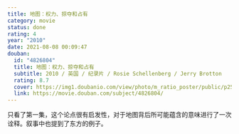 ```yaml
---
title: 地图：权力、掠夺和占有
category: movie
status: done
rating: 4
year: "2010"
date: 2021-08-08 00:09:47
douban:
  id: "4826804"
  title: 地图：权力、掠夺和占有
  subtitle: 2010 / 英国 / 纪录片 / Rosie Schellenberg / Jerry Brotton
  rating: 8.7
  cover: https://img1.doubanio.com/view/photo/m_ratio_poster/public/p2504338059.jpg
  link: https://movie.douban.com/subject/4826804/
---
```


只看了第一集，这个论点很有启发性，对于地图背后所可能蕴含的意味进行了一次诠释。叙事中也提到了东方的例子。
